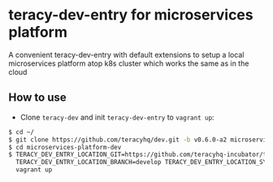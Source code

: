 # teracy-dev-entry for microservices platform

A convenient teracy-dev-entry with default extensions to setup a local microservices platform atop k8s cluster which works the same as in the cloud


## How to use

- Clone `teracy-dev` and init `teracy-dev-entry` to `vagrant up`:

```bash
$ cd ~/
$ git clone https://github.com/teracyhq/dev.git -b v0.6.0-a2 microservices-platform-dev
$ cd microservices-platform-dev
$ TERACY_DEV_ENTRY_LOCATION_GIT=https://github.com/teracyhq-incubator/teracy-dev-entry-microservices-platform.git \
  TERACY_DEV_ENTRY_LOCATION_BRANCH=develop TERACY_DEV_ENTRY_LOCATION_SYNC=true \
  vagrant up
```
